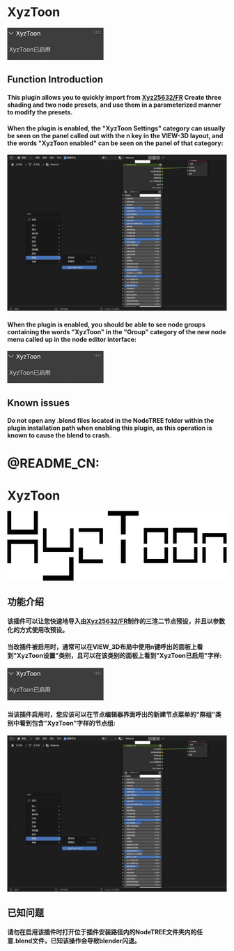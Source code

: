 # XyzToon

![](https://github.com/F89465586/XyzToon/blob/main/Image/XyzToonENABLED.png)

## Function Introduction

#### This plugin allows you to quickly import from [Xyz25632/FR](https://space.bilibili.com/1043824308?spm_id_from=333.337.0.0) Create three shading and two node presets, and use them in a parameterized manner to modify the presets.

#### When the plugin is enabled, the "XyzToon Settings" category can usually be seen on the panel called out with the n key in the VIEW-3D layout, and the words "XyzToon enabled" can be seen on the panel of that category:

![](https://github.com/F89465586/XyzToon/blob/main/Image/NodeTree.png)

#### When the plugin is enabled, you should be able to see node groups containing the words "XyzToon" in the "Group" category of the new node menu called up in the node editor interface:

![](https://github.com/F89465586/XyzToon/blob/main/Image/XyzToonENABLED.png)

## Known issues

#### Do not open any .blend files located in the NodeTREE folder within the plugin installation path when enabling this plugin, as this operation is known to cause the blend to crash.





# @README_CN:

# XyzToon

![](Image/Icon.png)

## 功能介绍

#### 该插件可以让您快速地导入由[Xyz25632/FR](https://space.bilibili.com/1043824308?spm_id_from=333.337.0.0)制作的三渲二节点预设，并且以参数化的方式使用改预设。

#### 当改插件被启用时，通常可以在VIEW_3D布局中使用n键呼出的面板上看到"XyzToon设置"类别，且可以在该类别的面板上看到"XyzToon已启用"字样:

![](Image/XyzToonENABLED.png)

#### 当该插件启用时，您应该可以在节点编辑器界面呼出的新建节点菜单的"群组"类别中看到包含"XyzToon"字样的节点组:

![](Image/NodeTree.png)

## 已知问题

#### 请勿在启用该插件时打开位于插件安装路径内的NodeTREE文件夹内的任意.blend文件，已知该操作会导致blender闪退。

